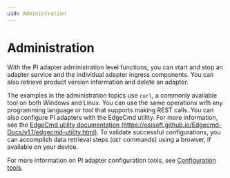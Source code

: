 ```yaml
---
uid: Administration
---
```


# Administration

With the PI adapter administration level functions, you can start and stop an adapter service and the individual adapter ingress components. You can also retrieve product version information and delete an adapter.

The examples in the administration topics use `curl`, a commonly available tool on both Windows and Linux. You can use the same operations with any programming language or tool that supports making REST calls. You can also configure PI adapters with the EdgeCmd utility. For more information, see the [EdgeCmd utility documentation (https://osisoft.github.io/Edgecmd-Docs/v1.1/edgecmd-utility.html)](https://osisoft.github.io/Edgecmd-Docs/v1.1/edgecmd-utility.html). To validate successful configurations, you can accomplish data retrieval steps (`GET` commands) using a browser, if available on your device.

For more information on PI adapter configuration tools, see [Configuration tools](xref:ConfigurationTools).
